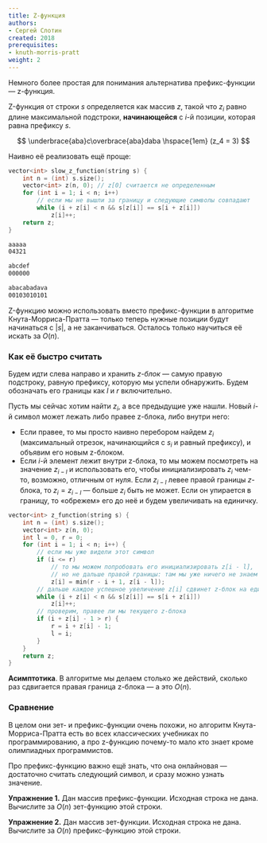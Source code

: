 ```yaml
---
title: Z-функция
authors:
- Сергей Слотин
created: 2018
prerequisites:
- knuth-morris-pratt
weight: 2
---
```


Немного более простая для понимания альтернатива префикс-функции — z-функция.

Z-функция от строки $s$ определяется как массив $z$, такой что $z_i$ равно длине максимальной подстроки, **начинающейся** с $i$-й позиции, которая равна префиксу $s$.

$$
\underbrace{aba}c\overbrace{aba}daba \hspace{1em} (z_4 = 3)
$$

Наивно её реализовать ещё проще:

```c++
vector<int> slow_z_function(string s) {
    int n = (int) s.size();
    vector<int> z(n, 0); // z[0] считается не определенным
    for (int i = 1; i < n; i++)
        // если мы не вышли за границу и следующие символы совпадают
        while (i + z[i] < n && s[z[i]] == s[i + z[i]])
            z[i]++;
    return z;
}
```

```bash
aaaaa
04321

abcdef
000000

abacabadava
00103010101
```

Z-функцию можно использовать вместо префикс-функции в алгоритме Кнута-Морриса-Пратта — только теперь нужные позиции будут начинаться c $|s|$, а не заканчиваться. Осталось только научиться её искать за $O(n)$.

### Как её быстро считать

Будем идти слева направо и хранить *z-блок* — самую правую подстроку, равную префиксу, которую мы успели обнаружить. Будем обозначать его границы как $l$ и $r$ включительно.

Пусть мы сейчас хотим найти $z_i$, а все предыдущие уже нашли. Новый $i$-й символ может лежать либо правее z-блока, либо внутри него:

* Если правее, то мы просто наивно перебором найдем $z_i$ (максимальный отрезок, начинающийся с $s_i$ и равный префиксу), и объявим его новым z-блоком.
* Если $i$-й элемент лежит внутри z-блока, то мы можем посмотреть на значение $z_{i-l}$ и использовать его, чтобы инициализировать $z_i$ чем-то, возможно, отличным от нуля. Если $z_{i-l}$ левее правой границы $z$-блока, то $z_i = z_{i-l}$ — больше $z_i$ быть не может. Если он упирается в границу, то «обрежем» его до неё и будем увеличивать на единичку.

```c++
vector<int> z_function(string s) {
    int n = (int) s.size();
    vector<int> z(n, 0);
    int l = 0, r = 0;
    for (int i = 1; i < n; i++) {
        // если мы уже видели этот символ
        if (i <= r)
            // то мы можем попробовать его инициализировать z[i - l],
            // но не дальше правой границы: там мы уже ничего не знаем
            z[i] = min(r - i + 1, z[i - l]);
        // дальше каждое успешное увеличение z[i] сдвинет z-блок на единицу
        while (i + z[i] < n && s[z[i]] == s[i + z[i]])
            z[i]++;
        // проверим, правее ли мы текущего z-блока
        if (i + z[i] - 1 > r) {
            r = i + z[i] - 1;
            l = i;
        }
    }
    return z;
}
```

**Асимптотика**. В алгоритме мы делаем столько же действий, сколько раз сдвигается правая граница z-блока — а это $O(n)$.

### Сравнение

В целом они зет- и префикс-функции очень похожи, но алгоритм Кнута-Морриса-Пратта есть во всех классических учебниках по программированию, а про z-функцию почему-то мало кто знает кроме олимпиадных программистов.

Про префикс-функцию важно ещё знать, что она онлайновая — достаточно считать следующий символ, и сразу можно узнать значение.

**Упражнение 1.** Дан массив префикс-функции. Исходная строка не дана. Вычислите за $O(n)$ зет-функцию этой строки.

**Упражнение 2.** Дан массив зет-функции. Исходная строка не дана. Вычислите за $O(n)$ префикс-функцию этой строки.
